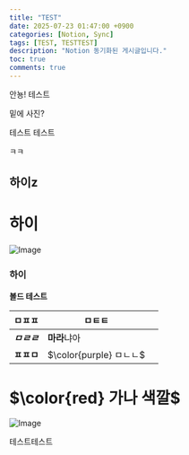 ```yaml
---
title: "TEST"
date: 2025-07-23 01:47:00 +0900
categories: [Notion, Sync]
tags: [TEST, TESTTEST]
description: "Notion 동기화된 게시글입니다."
toc: true
comments: true
---
```


안뇽! 테스트

밑에 사진?

테스트 테스트 

ㅋㅋ

## 하이z

# 하이

![Image](https://prod-files-secure.s3.us-west-2.amazonaws.com/e6db513d-ec54-40ff-aa74-2487b0bcfe15/d2603aae-bd01-410f-81bd-723443bee6db/%E1%84%89%E1%85%B3%E1%84%8F%E1%85%B3%E1%84%85%E1%85%B5%E1%86%AB%E1%84%89%E1%85%A3%E1%86%BA_2025-03-16_21.31.54.png?X-Amz-Algorithm=AWS4-HMAC-SHA256&X-Amz-Content-Sha256=UNSIGNED-PAYLOAD&X-Amz-Credential=ASIAZI2LB466QRH4FA2I%2F20250724%2Fus-west-2%2Fs3%2Faws4_request&X-Amz-Date=20250724T042602Z&X-Amz-Expires=3600&X-Amz-Security-Token=IQoJb3JpZ2luX2VjEPv%2F%2F%2F%2F%2F%2F%2F%2F%2F%2FwEaCXVzLXdlc3QtMiJHMEUCIQC%2Bi3z1ZPhm1cE6YjyY9yGKlEXTVKmo2qJFXamWxQLGbgIgL62AfY512hEiWeX4LBaL7uPfa4mvM2m6LkQs0J8m4RMq%2FwMIJBAAGgw2Mzc0MjMxODM4MDUiDGcwFU00wVCZZTlKiircA%2FcZou6pl2UZWW%2FKArmr3eD5c0wRVFo0lnBp3qTXWFyiHhFUs6brItAyrv86cdwal0KauW%2F85qSFsmqId2E0piNqLVgzm%2FqBoR63N0wMWVMlSnKaoa729r4pWR5e4QX051s%2Ba1tCX2Il5VSBddq1ZXQt8i5xBo%2BsleC76nqAZEAL74LnsJFk8dMaB1ux7EAE5wJi8OMqMYG7%2BFGR4yYP5LYJaL%2B9ZS7S8BU9ssdZ%2FgQQHBjD7ao6rMw6X6qTG9SwBKIlXSZf2T2S%2Fl3yer%2BpEHJ%2FYIjs2kKUeWRkB61LdboubAP%2FkDLD%2FqBonLnY3a%2FKtcC5hq%2BMEK1TP4jnCbQqFv%2FwbJuQ5KtCDAv2bVM4cyaiER8d6eO5qUgAT5xCt98hvRXUpozvtft6b0CPXqjRKXkWuvs%2FUL0h7gm202vRn11PTGsDmLwnBaIpa%2FWCXNC5b6rgTgFKljvikbC12o58HnrPdEATydewtXoanlavg0n9urZv1o7HgcZMSRClj2yokdsUi%2FBwgzXjRSfTKonb0%2F7ub5Lvq9eXrDYHWsTV8EelaQ%2Fmr1S2uYhaz862vYf%2BRlr6QgSdz6VuNUZBCiQffla8JlfDXUswTaiIJxHuVrWCsQk16F8%2BeZHh9WnXMMC9hsQGOqUB65sonuoG6e3biOhgwxTyXeuG433YhobHBP6AWwA6w1Y1pdE0GxmxAyqBlCAnQMncRQzViVJtL1P7puZjFeE%2BERFewN8A5lLu5aQiycfQK2MUlIZhj1vTohdVky27JVVrR7bvNLnzhkWBNPwfsWXkYJfs3h3INPx7Aw7UYkH2ZDSYiKkO2OhFikX5vnI%2Bv85IpJmSMBS7As6I2HS6sTDH3oPXaPWp&X-Amz-Signature=d6787c224d5e840952f1b9f02bf637a30061d416afa1708748b6b4135ea1c7fc&X-Amz-SignedHeaders=host&x-amz-checksum-mode=ENABLED&x-id=GetObject)

### 하이

**볼드 테스트**

| ㅁㅍㅍ | ㅁㅌㅌ |   |
| --- | --- | --- |
| ***ㅁㄹㄹ*** | **마라**냐아 |   |
| **ㅍㅍㅁ** | <span>$\color{purple} ㅁㄴㄴ$</span> |   |

# <span>$\color{red} 가나 색깔$</span>

![Image](https://prod-files-secure.s3.us-west-2.amazonaws.com/e6db513d-ec54-40ff-aa74-2487b0bcfe15/e3c80383-cacd-417b-9b44-5d63ef4f796c/%E1%84%89%E1%85%B3%E1%84%8F%E1%85%B3%E1%84%85%E1%85%B5%E1%86%AB%E1%84%89%E1%85%A3%E1%86%BA_2025-03-10_21.58.46.png?X-Amz-Algorithm=AWS4-HMAC-SHA256&X-Amz-Content-Sha256=UNSIGNED-PAYLOAD&X-Amz-Credential=ASIAZI2LB466QRH4FA2I%2F20250724%2Fus-west-2%2Fs3%2Faws4_request&X-Amz-Date=20250724T042602Z&X-Amz-Expires=3600&X-Amz-Security-Token=IQoJb3JpZ2luX2VjEPv%2F%2F%2F%2F%2F%2F%2F%2F%2F%2FwEaCXVzLXdlc3QtMiJHMEUCIQC%2Bi3z1ZPhm1cE6YjyY9yGKlEXTVKmo2qJFXamWxQLGbgIgL62AfY512hEiWeX4LBaL7uPfa4mvM2m6LkQs0J8m4RMq%2FwMIJBAAGgw2Mzc0MjMxODM4MDUiDGcwFU00wVCZZTlKiircA%2FcZou6pl2UZWW%2FKArmr3eD5c0wRVFo0lnBp3qTXWFyiHhFUs6brItAyrv86cdwal0KauW%2F85qSFsmqId2E0piNqLVgzm%2FqBoR63N0wMWVMlSnKaoa729r4pWR5e4QX051s%2Ba1tCX2Il5VSBddq1ZXQt8i5xBo%2BsleC76nqAZEAL74LnsJFk8dMaB1ux7EAE5wJi8OMqMYG7%2BFGR4yYP5LYJaL%2B9ZS7S8BU9ssdZ%2FgQQHBjD7ao6rMw6X6qTG9SwBKIlXSZf2T2S%2Fl3yer%2BpEHJ%2FYIjs2kKUeWRkB61LdboubAP%2FkDLD%2FqBonLnY3a%2FKtcC5hq%2BMEK1TP4jnCbQqFv%2FwbJuQ5KtCDAv2bVM4cyaiER8d6eO5qUgAT5xCt98hvRXUpozvtft6b0CPXqjRKXkWuvs%2FUL0h7gm202vRn11PTGsDmLwnBaIpa%2FWCXNC5b6rgTgFKljvikbC12o58HnrPdEATydewtXoanlavg0n9urZv1o7HgcZMSRClj2yokdsUi%2FBwgzXjRSfTKonb0%2F7ub5Lvq9eXrDYHWsTV8EelaQ%2Fmr1S2uYhaz862vYf%2BRlr6QgSdz6VuNUZBCiQffla8JlfDXUswTaiIJxHuVrWCsQk16F8%2BeZHh9WnXMMC9hsQGOqUB65sonuoG6e3biOhgwxTyXeuG433YhobHBP6AWwA6w1Y1pdE0GxmxAyqBlCAnQMncRQzViVJtL1P7puZjFeE%2BERFewN8A5lLu5aQiycfQK2MUlIZhj1vTohdVky27JVVrR7bvNLnzhkWBNPwfsWXkYJfs3h3INPx7Aw7UYkH2ZDSYiKkO2OhFikX5vnI%2Bv85IpJmSMBS7As6I2HS6sTDH3oPXaPWp&X-Amz-Signature=7fdfa7485d93d80434dd8d2fb2a1b83ae521003441e0833fc64cfa7c14f6c5e2&X-Amz-SignedHeaders=host&x-amz-checksum-mode=ENABLED&x-id=GetObject)

테스트테스트


